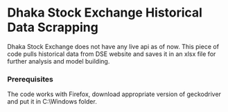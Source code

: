 # Dhaka Stock Exchange Historical Data Scrapping

Dhaka Stock Exchange does not have any live api as of now. This piece of code pulls historical data from DSE website and saves it in an xlsx file for further analysis and model building. 

### Prerequisites

The code works with Firefox, download appropriate version of geckodriver and put it in C:\Windows folder. 